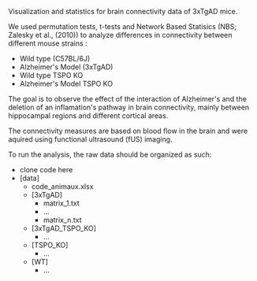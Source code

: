 Visualization and statistics for brain connectivity data of 3xTgAD mice. 

We used permutation tests, t-tests and  Network Based Statisics (NBS; Zalesky et al., (2010)) to analyze differences in connectivity between different mouse strains :
- Wild type (C57BL/6J)
- Alzheimer's Model (3xTgAD)
- Wild type TSPO KO
- Alzheimer's Model TSPO KO

The goal is to observe the effect of the interaction of Alzheimer's and the deletion of an inflamation's pathway in brain connectivity, mainly between hippocampal regions and different cortical areas. 

The connectivity measures are based on blood flow in the brain and were aquired using functional ultrasound (fUS) imaging.

To run the analysis, the raw data should be organized as such: 

* clone code here
* [data]
  * code_animaux.xlsx
  * [3xTgAD]
    * matrix_1.txt
    * ...
    * matrix_n.txt
  * [3xTgAD_TSPO_KO]
    * ...
  * [TSPO_KO]
    * ...
  * [WT]
    * ...


